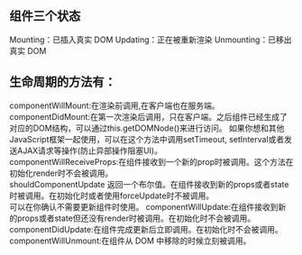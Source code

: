 ## 组件三个状态
Mounting：已插入真实 DOM
Updating：正在被重新渲染
Unmounting：已移出真实 DOM

## 生命周期的方法有：
componentWillMount:在渲染前调用,在客户端也在服务端。  
componentDidMount:在第一次渲染后调用，只在客户端。之后组件已经生成了对应的DOM结构，可以通过this.getDOMNode()来进行访问。 如果你想和其他JavaScript框架一起使用，可以在这个方法中调用setTimeout,  setInterval或者发送AJAX请求等操作(防止异部操作阻塞UI)。  
componentWillReceiveProps:在组件接收到一个新的prop时被调用。这个方法在初始化render时不会被调用。  
shouldComponentUpdate 返回一个布尔值。在组件接收到新的props或者state时被调用。在初始化时或者使用forceUpdate时不被调用。   
可以在你确认不需要更新组件时使用。
componentWillUpdate:在组件接收到新的props或者state但还没有render时被调用。在初始化时不会被调用。  
componentDidUpdate:在组件完成更新后立即调用。在初始化时不会被调用。  
componentWillUnmount:在组件从 DOM 中移除的时候立刻被调用。  